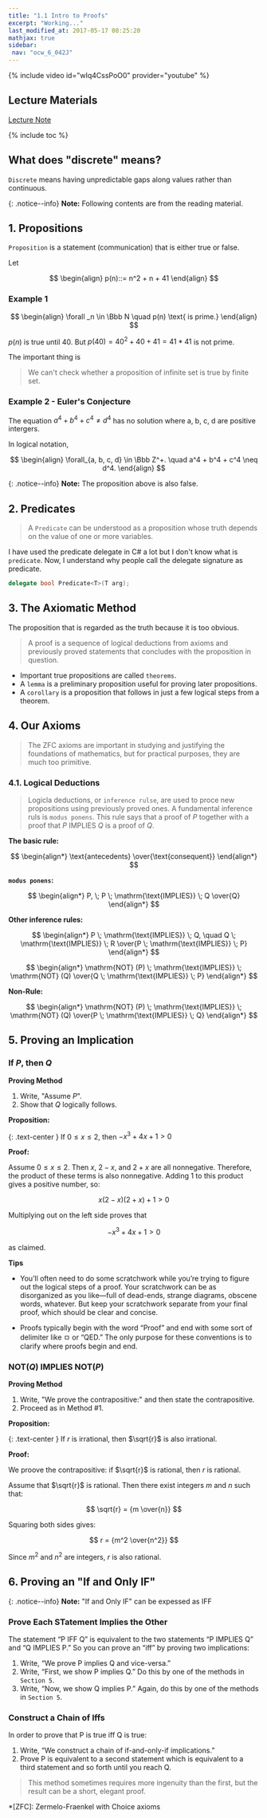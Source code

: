 ```yaml
---
title: "1.1 Intro to Proofs"
excerpt: "Working..."
last_modified_at: 2017-05-17 08:25:20
mathjax: true
sidebar:
 nav: "ocw_6_042J"
---
```


{% include video id="wIq4CssPoO0" provider="youtube" %}

## Lecture Materials

[Lecture Note](https://ocw.mit.edu/courses/electrical-engineering-and-computer-science/6-042j-mathematics-for-computer-science-spring-2015/readings/MIT6_042JS15_Session1.pdf)

{% include toc %}

## What does "discrete" means?

`Discrete` means having unpredictable gaps along values rather than continuous.

{: .notice--info}
**Note:** Following contents are from the reading material.

## 1. Propositions

`Proposition` is a statement (communication) that is either true or false.

Let

$$
	\begin{align}
		p(n)::= n^2 + n + 41
	\end{align}
$$

### Example 1 

$$
	\begin{align}
		\forall _n \in \Bbb N \quad p(n) \text{ is prime.} 
	\end{align}
$$

$p(n)$ is true until 40. But $p(40) = 40^2 + 40 + 41 = 41 * 41$ is not prime.

The important thing is

>We can't check whether a proposition of infinite set is true by finite set.

### Example 2 - Euler's Conjecture

The equation $a^4 + b^4 + c^4 \neq d^4$ has no solution where a, b, c, d are positive intergers.

In logical notation,

$$
	\begin{align}
		\forall_{a, b, c, d} \in \Bbb Z^+. \quad a^4 + b^4 + c^4 \neq d^4.
	\end{align}
$$

{: .notice--info}
**Note:** The proposition above is also false.

## 2. Predicates

>A `Predicate` can be understood as a proposition whose truth depends on the value of one or more variables.

I have used the predicate delegate in C# a lot but I don't know what is `predicate`. Now, I understand why people call the delegate signature as predicate.

```cs
delegate bool Predicate<T>(T arg);
```

## 3. The Axiomatic Method

The proposition that is regarded as the truth because it is too obvious.

>A proof is a sequence of logical deductions from
axioms and previously proved statements that concludes with the proposition in
question.

-	Important true propositions are called `theorems`.
-	A `lemma` is a preliminary proposition useful for proving later propositions.
-	A `corollary` is a proposition that follows in just a few logical steps from a
theorem.

## 4. Our Axioms

>The ZFC axioms are important in studying and justifying the foundations of mathematics, but for practical purposes, they are much too primitive.

### 4.1. Logical Deductions

>Logicla deductions, or `inference rulse`, are used to proce new propositions using previously proved ones. A fundamental inference ruls is `modus ponens`. This rule says that a proof of $P$ together with a proof that $P$ IMPLIES $Q$ is a proof of $Q$.

**The basic rule:**

$$
	\begin{align*}
		\text{antecedents} \over{\text{consequent}}
	\end{align*}
$$

**`modus ponens`:**

$$
	\begin{align*}
		P, \; P \; \mathrm{\text{IMPLIES}} \; Q \over{Q}
	\end{align*}
$$

**Other inference rules:**

$$
	\begin{align*}
		P \; \mathrm{\text{IMPLIES}} \; Q, \quad Q \; \mathrm{\text{IMPLIES}} \; R \over{P \; \mathrm{\text{IMPLIES}} \; P}
	\end{align*}
$$

$$
	\begin{align*}
		\mathrm{NOT} (P) \; \mathrm{\text{IMPLIES}} \; \mathrm{NOT} (Q) \over{Q \; \mathrm{\text{IMPLIES}} \; P}
	\end{align*}
$$

**Non-Rule:**

$$
	\begin{align*}
		\mathrm{NOT} (P) \; \mathrm{\text{IMPLIES}} \; \mathrm{NOT} (Q) \over{P \; \mathrm{\text{IMPLIES}} \; Q}
	\end{align*}
$$

## 5. Proving an Implication

### If $P$, then $Q$

**Proving Method**

1.	Write, "Assume $P$".
2.	Show that $Q$ logically follows.

**Proposition:**

{: .text-center }
If $0 \le x \le 2$, then $-x^3 + 4x + 1 \gt 0$

**Proof:**

Assume $0 \le x \le 2$. Then $x$, $2-x$, and $2 + x$ are all nonnegative. Therefore,
the product of these terms is also nonnegative. Adding 1 to this product gives a
positive number, so:

$$
	x(2 - x)(2 + x) + 1 \gt 0
$$

Multiplying out on the left side proves that

$$
	-x^3 + 4x + 1 \gt 0
$$

as claimed.	

**Tips**

*	You’ll often need to do some scratchwork while you’re trying to figure out
the logical steps of a proof. Your scratchwork can be as disorganized as you
like—full of dead-ends, strange diagrams, obscene words, whatever. But
keep your scratchwork separate from your final proof, which should be clear
and concise.

*	Proofs typically begin with the word “Proof” and end with some sort of delimiter
like ㅁ or “QED.” The only purpose for these conventions is to clarify
where proofs begin and end.

### NOT($Q$) IMPLIES NOT($P$)

**Proving Method**

1.	 Write, "We prove the contrapositive:" and then state the contrapositive.
2.	Proceed as in Method #1.

**Proposition:**

{: .text-center }
If $r$ is irrational, then $\sqrt{r}$ is also irrational.

**Proof:**

We proove the contrapositive: if $\sqrt{r}$ is rational, then $r$ is rational.

Assume that $\sqrt{r}$ is rational. Then there exist integers $m$ and $n$ such that:

$$ \sqrt{r} = {m \over{n}} $$

Squaring both sides gives:

$$ r = {m^2 \over{n^2}} $$

Since $m^2$ and $n^2$ are integers, $r$ is also rational.

## 6. Proving an "If and Only IF"

{: .notice--info}
**Note:** "If and Only IF" can be expessed as IFF

### Prove Each STatement Implies the Other

The statement “P IFF Q” is equivalent to the two statements “P IMPLIES Q” and
“Q IMPLIES P.” So you can prove an “iff” by proving two implications:

1.	Write, “We prove P implies Q and vice-versa.”
2.	Write, “First, we show P implies Q.” Do this by one of the methods in
`Section 5`.
3.	Write, “Now, we show Q implies P.” Again, do this by one of the methods
in `Section 5`.

### Construct a Chain of Iffs

In order to prove that P is true iff Q is true:

1.	Write, “We construct a chain of if-and-only-if implications.”
2.	Prove P is equivalent to a second statement which is equivalent to a third
statement and so forth until you reach Q.

>This method sometimes requires more ingenuity than the first, but the result can be
a short, elegant proof.

*[ZFC]: Zermelo-Fraenkel with Choice axioms